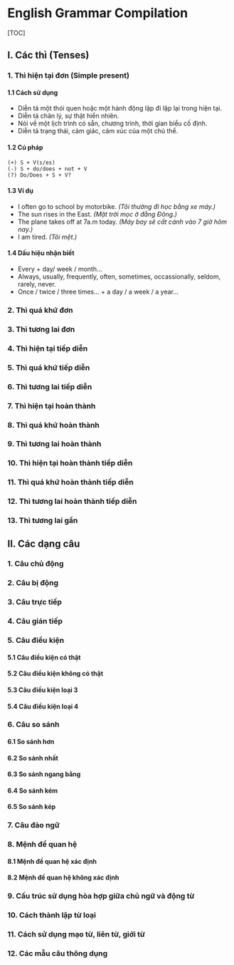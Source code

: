 # English Grammar Compilation

[TOC]

## I. Các thì (Tenses)

### 1. Thì hiện tại đơn (Simple present)

#### 1.1 Cách sử dụng

- Diễn tả một thói quen hoặc một hành động lặp đi lặp lại trong hiện tại.
- Diễn tả chân lý, sự thật hiển nhiên.
- Nói về một lịch trình có sẵn, chương trình, thời gian biểu cố định.
- Diễn tả trạng thái, cảm giác, cảm xúc của một chủ thể.

#### 1.2 Cú pháp

```
(+) S + V(s/es)
(-) S + do/does + not + V
(?) Do/Does + S + V?
```

#### 1.3 Ví dụ

- I often go to school by motorbike. *(Tôi thường đi học bằng xe máy.)*
- The sun rises in the East. *(Mặt trời mọc ở đằng Đông.)*
- The plane takes off at 7a.m today. *(Máy bay sẽ cất cánh vào 7 giờ hôm nay.)*
- I am tired. *(Tôi mệt.)*

#### 1.4 Dấu hiệu nhận biết

- Every + day/ week / month...
- Always, usually, frequently, often, sometimes, occassionally, seldom, rarely, never.
- Once / twice / three times... + a day / a week / a year...

### 2. Thì quá khứ đơn

### 3. Thì tương lai đơn

### 4. Thì hiện tại tiếp diễn

### 5. Thì quá khứ tiếp diễn

### 6. Thì tương lai tiếp diễn

### 7. Thì hiện tại hoàn thành

### 8. Thì quá khứ hoàn thành

### 9. Thì tương lai hoàn thành

### 10. Thì hiện tại hoàn thành tiếp diễn

### 11. Thì quá khứ hoàn thành tiếp diễn

### 12. Thì tương lai hoàn thành tiếp diễn

### 13. Thì tương lai gần

## II. Các dạng câu

### 1. Câu chủ động

### 2. Câu bị động

### 3. Câu trực tiếp

### 4. Câu gián tiếp

### 5. Câu điều kiện

#### 5.1 Câu điều kiện có thật

#### 5.2 Câu điều kiện không có thật

#### 5.3 Câu điều kiện loại 3

#### 5.4 Câu điều kiện loại 4

### 6. Câu so sánh

#### 6.1 So sánh hơn

#### 6.2 So sánh nhất

#### 6.3 So sánh ngang bằng

#### 6.4 So sánh kém

#### 6.5 So sánh kép

### 7. Câu đảo ngữ

### 8. Mệnh đề quan hệ

#### 8.1 Mệnh đề quan hệ xác định

#### 8.2 Mệnh đề quan hệ không xác định

### 9. Cấu trúc sử dụng hòa hợp giữa chủ ngữ và động từ

### 10. Cách thành lập từ loại

### 11. Cách sử dụng mạo từ, liên từ, giới từ

### 12. Các mẫu câu thông dụng